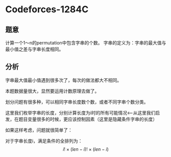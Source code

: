 # Codeforces-1284C

## 题意

计算一个1～n的permutation中包含字串的个数。
字串的定义为：字串的最大值与最小值之差与字串长度相同。

## 分析

字串最大值最小值遇到很多次了，每次的做法都大不相同。

本题数据量很大，显然要运用计数原理去做了。

划分问题有很多种，可以相同字串长度数个数，或者不同字串个数分类。

这里我们枚举字串的长度，分别计算长度为i时的所有可能情况<--从这里我们启发，在题目变量很多的时候，更应该控制因素（这里是隐藏条件字串的长度）

如果这样考虑，问题就很简单了：

对于字串长度i，满足条件的全排列为：$$i!\times (len-i)!\times (len-i)$$
